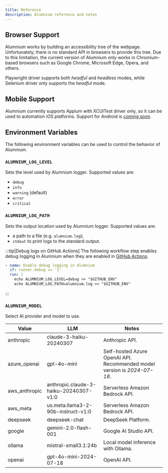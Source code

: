 ```yaml
---
title: Reference
description: Alumnium reference and notes
---
```


## Browser Support

Alumnium works by building an accessibility tree of the webpage. Unfortunately, there is no standard API in browsers to provide this tree. Due to this limitation, the current version of Alumnium only works in Chromium-based browsers such as Google Chrome, Microsoft Edge, Opera, and others.

Playwright driver supports both *headful* and *headless* modes, while Selenium driver only supports the *headful* mode.

## Mobile Support

Alumnium currently supports Appium with XCUITest driver only, so it can be used to automation iOS platforms. Support for Android is [coming soon][2].

## Environment Variables

The following environment variables can be used to control the behavior of Alumnium.

### `ALUMNIUM_LOG_LEVEL`

Sets the level used by Alumnium logger. Supported values are:

- `debug`
- `info`
- `warning` (default)
- `error`
- `critical`

### `ALUMNIUM_LOG_PATH`

Sets the output location used by Alumnium logger. Supported values are:

- a path to a file (e.g. `alumnium.log`);
- `stdout` to print logs to the standard output.

:::tip[Debug logs on GitHub Actions]
The following workflow step enables debug logging in Alumnium when they are enabled in [GitHub Actions][1].

```yaml title=".github/workflows/ci.yml"
- name: Enable debug logging in Alumnium
  if: runner.debug == '1'
  run: |
    echo ALUMNIUM_LOG_LEVEL=debug >> "$GITHUB_ENV"
    echo ALUMNIUM_LOG_PATH=alumnium.log >> "$GITHUB_ENV"
```
:::

### `ALUMNIUM_MODEL`

Select AI provider and model to use.

| Value         | LLM                                    | Notes                                                                    |
| ------------- | -------------------------------------- | ------------------------------------------------------------------------ |
| anthropic     | claude-3-haiku-20240307                | Anthropic API.                                                           |
| azure_openai  | gpt-4o-mini                            | Self-hosted Azure OpenAI API. Recommended model version is _2024-07-18_. |
| aws_anthropic | anthropic.claude-3-haiku-20240307-v1:0 | Serverless Amazon Bedrock API.                                           |
| aws_meta      | us.meta.llama3-2-90b-instruct-v1:0     | Serverless Amazon Bedrock API.                                           |
| deepseek      | deepseek-chat                          | DeepSeek Platform.                                                       |
| google        | gemini-2.0-flash-001                   | Google AI Studio API.                                                    |
| ollama        | mistral-small3.1:24b                   | Local model inference with Ollama.                                       |
| openai        | gpt-4o-mini-2024-07-18                 | OpenAI API.                                                              |

[1]: https://docs.github.com/en/actions/monitoring-and-troubleshooting-workflows/troubleshooting-workflows/enabling-debug-logging
[2]: https://github.com/alumnium-hq/alumnium/issues/112
